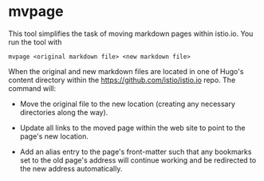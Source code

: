 # mvpage

This tool simplifies the task of moving markdown pages within istio.io. You run the tool with

    mvpage <original markdown file> <new markdown file>

When the original and new markdown files are located in one of Hugo's content directory
within the https://github.com/istio/istio.io repo. The command will:

- Move the original file to the new location (creating any necessary directories along the way).

- Update all links to the moved page within the web site to point to the page's new location.

- Add an alias entry to the page's front-matter such that any bookmarks set to the old page's 
address will continue working and be redirected to the new address automatically.

